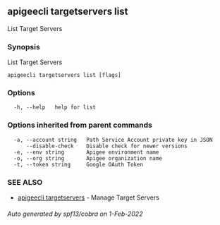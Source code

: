 ## apigeecli targetservers list

List Target Servers

### Synopsis

List Target Servers

```
apigeecli targetservers list [flags]
```

### Options

```
  -h, --help   help for list
```

### Options inherited from parent commands

```
  -a, --account string   Path Service Account private key in JSON
      --disable-check    Disable check for newer versions
  -e, --env string       Apigee environment name
  -o, --org string       Apigee organization name
  -t, --token string     Google OAuth Token
```

### SEE ALSO

* [apigeecli targetservers](apigeecli_targetservers.md)	 - Manage Target Servers

###### Auto generated by spf13/cobra on 1-Feb-2022
